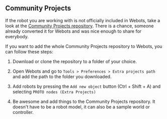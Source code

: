 ## Community Projects

If the robot you are working with is not officially included in Webots, take a look at the [Community Projects repository](https://github.com/cyberbotics/community-projects).
There is a chance, someone already converted it for Webots and was nice enough to share for everybody.

If you want to add the whole Community Projects repository to Webots, you can follow these steps:

1. Download or clone the repository to a folder of your choice. 

2. Open Webots and go to `Tools > Preferences > Extra projects path` and add the path to the folder you downloaded. 

3. Add robots by pressing the `Add new object` button (Ctrl + Shift + A) and selecting `PROTO nodes (Extra Projects)`

4. Be awesome and add things to the Community Projects repository. It doesn't have to be a robot model, it can also be a sample world or controller.
